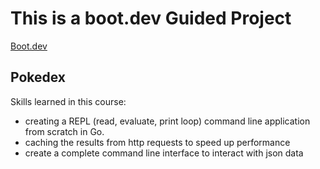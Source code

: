 # This is a boot.dev Guided Project #
<a href="https://www.boot.dev/">Boot.dev</a>
## Pokedex
Skills learned in this course:
- creating a REPL (read, evaluate, print loop) command line application from scratch in Go.
- caching the results from http requests to speed up performance
- create a complete command line interface to interact with json data
